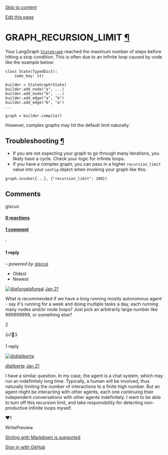 [Skip to content](https://langchain-ai.github.io/langgraph/troubleshooting/errors/GRAPH_RECURSION_LIMIT/#graph_recursion_limit)

[Edit this page](https://github.com/langchain-ai/langgraph/edit/main/docs/docs/troubleshooting/errors/GRAPH_RECURSION_LIMIT.md "Edit this page")

# GRAPH\_RECURSION\_LIMIT [¶](https://langchain-ai.github.io/langgraph/troubleshooting/errors/GRAPH_RECURSION_LIMIT/\#graph_recursion_limit "Permanent link")

Your LangGraph [`StateGraph`](https://langchain-ai.github.io/langgraph/reference/graphs/#langgraph.graph.state.StateGraph) reached the maximum number of steps before hitting a stop condition.
This is often due to an infinite loop caused by code like the example below:

```md-code__content
class State(TypedDict):
    some_key: str

builder = StateGraph(State)
builder.add_node("a", ...)
builder.add_node("b", ...)
builder.add_edge("a", "b")
builder.add_edge("b", "a")
...

graph = builder.compile()

```

However, complex graphs may hit the default limit naturally.

## Troubleshooting [¶](https://langchain-ai.github.io/langgraph/troubleshooting/errors/GRAPH_RECURSION_LIMIT/\#troubleshooting "Permanent link")

- If you are not expecting your graph to go through many iterations, you likely have a cycle. Check your logic for infinite loops.
- If you have a complex graph, you can pass in a higher `recursion_limit` value into your `config` object when invoking your graph like this:

```md-code__content
graph.invoke({...}, {"recursion_limit": 100})

```

## Comments

giscus

#### [0 reactions](https://github.com/langchain-ai/langgraph/discussions/3122)

#### [1 comment](https://github.com/langchain-ai/langgraph/discussions/3122)

#### ·

#### 1 reply

_– powered by [giscus](https://giscus.app/)_

- Oldest
- Newest

[![@afurgal](https://avatars.githubusercontent.com/u/6023214?u=8666e3eef40864c9e2e93b126a32d496178e75db&v=4)afurgal](https://github.com/afurgal) [Jan 21](https://github.com/langchain-ai/langgraph/discussions/3122#discussioncomment-11904844)

What is recommended if we have a long running mostly autonomous agent - say it's running for a week and doing multiple tasks a day, each running many nodes and/or node loops? Just pick an arbitrarily large number like 999999999, or something else?

2

👍1👀3

1 reply

[![@dlaliberte](https://avatars.githubusercontent.com/u/570125?v=4)](https://github.com/dlaliberte)

[dlaliberte](https://github.com/dlaliberte) [Jan 21](https://github.com/langchain-ai/langgraph/discussions/3122#discussioncomment-11905112)

I have a similar question. In my case, the agent is a chat system, which may run an indefinitely long time. Typically, a human will be involved, thus naturally limiting the number of interactions to a finite high number. But an agent might be interacting with other agents, each one continuing their independent conversations with other agents indefinitely. I want to be able to turn off this recursion limit, and take responsibility for detecting non-productive infinite loops myself.

❤️1

WritePreview

[Styling with Markdown is supported](https://guides.github.com/features/mastering-markdown/ "Styling with Markdown is supported")

[Sign in with GitHub](https://giscus.app/api/oauth/authorize?redirect_uri=https%3A%2F%2Flangchain-ai.github.io%2Flanggraph%2Ftroubleshooting%2Ferrors%2FGRAPH_RECURSION_LIMIT%2F)